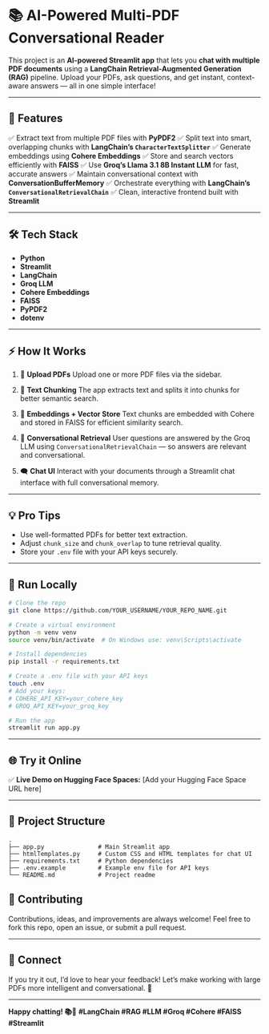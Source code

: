 # 📚 AI-Powered Multi-PDF Conversational Reader

This project is an **AI-powered Streamlit app** that lets you **chat with multiple PDF documents** using a **LangChain Retrieval-Augmented Generation (RAG)** pipeline.
Upload your PDFs, ask questions, and get instant, context-aware answers — all in one simple interface!

---

## 🚀 **Features**

✅ Extract text from multiple PDF files with **PyPDF2**
✅ Split text into smart, overlapping chunks with **LangChain’s `CharacterTextSplitter`**
✅ Generate embeddings using **Cohere Embeddings**
✅ Store and search vectors efficiently with **FAISS**
✅ Use **Groq’s Llama 3.1 8B Instant LLM** for fast, accurate answers
✅ Maintain conversational context with **ConversationBufferMemory**
✅ Orchestrate everything with **LangChain’s `ConversationalRetrievalChain`**
✅ Clean, interactive frontend built with **Streamlit**

---

## 🛠️ **Tech Stack**

* **Python**
* **Streamlit**
* **LangChain**
* **Groq LLM**
* **Cohere Embeddings**
* **FAISS**
* **PyPDF2**
* **dotenv**

---

## ⚡ **How It Works**

1. 📄 **Upload PDFs**
   Upload one or more PDF files via the sidebar.

2. 🧩 **Text Chunking**
   The app extracts text and splits it into chunks for better semantic search.

3. 🔎 **Embeddings + Vector Store**
   Text chunks are embedded with Cohere and stored in FAISS for efficient similarity search.

4. 🤖 **Conversational Retrieval**
   User questions are answered by the Groq LLM using `ConversationalRetrievalChain` — so answers are relevant and conversational.

5. 🗨️ **Chat UI**
   Interact with your documents through a Streamlit chat interface with full conversational memory.

---

## 💡 **Pro Tips**

* Use well-formatted PDFs for better text extraction.
* Adjust `chunk_size` and `chunk_overlap` to tune retrieval quality.
* Store your `.env` file with your API keys securely.

---

## 🚀 **Run Locally**

```bash
# Clone the repo
git clone https://github.com/YOUR_USERNAME/YOUR_REPO_NAME.git

# Create a virtual environment
python -m venv venv
source venv/bin/activate  # On Windows use: venv\Scripts\activate

# Install dependencies
pip install -r requirements.txt

# Create a .env file with your API keys
touch .env
# Add your keys:
# COHERE_API_KEY=your_cohere_key
# GROQ_API_KEY=your_groq_key

# Run the app
streamlit run app.py
```

---

## 🌐 **Try it Online**

✅ **Live Demo on Hugging Face Spaces:** \[Add your Hugging Face Space URL here]

---

## 📂 **Project Structure**

```
.
├── app.py               # Main Streamlit app
├── htmlTemplates.py     # Custom CSS and HTML templates for chat UI
├── requirements.txt     # Python dependencies
├── .env.example         # Example env file for API keys
└── README.md            # Project readme
```

## 🤝 **Contributing**

Contributions, ideas, and improvements are always welcome!
Feel free to fork this repo, open an issue, or submit a pull request.

---

## 📢 **Connect**

If you try it out, I’d love to hear your feedback!
Let’s make working with large PDFs more intelligent and conversational. 🚀

---

**Happy chatting! 📚🤖**
**#LangChain #RAG #LLM #Groq #Cohere #FAISS #Streamlit**
